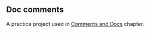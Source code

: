 ## Doc comments

A practice project used in [Comments and Docs](https://practice.rs/comments-docs.html) chapter.

